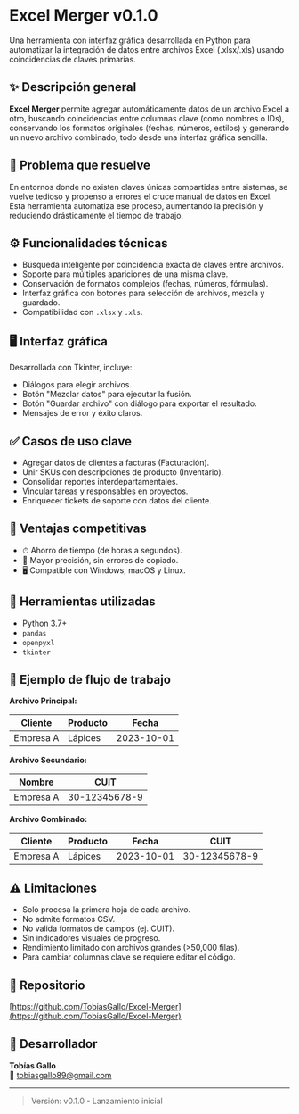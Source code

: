 # Excel Merger v0.1.0

Una herramienta con interfaz gráfica desarrollada en Python para automatizar la integración de datos entre archivos Excel (.xlsx/.xls) usando coincidencias de claves primarias.

## ✨ Descripción general

**Excel Merger** permite agregar automáticamente datos de un archivo Excel a otro, buscando coincidencias entre columnas clave (como nombres o IDs), conservando los formatos originales (fechas, números, estilos) y generando un nuevo archivo combinado, todo desde una interfaz gráfica sencilla.

## 🧩 Problema que resuelve

En entornos donde no existen claves únicas compartidas entre sistemas, se vuelve tedioso y propenso a errores el cruce manual de datos en Excel. Esta herramienta automatiza ese proceso, aumentando la precisión y reduciendo drásticamente el tiempo de trabajo.

## ⚙️ Funcionalidades técnicas

- Búsqueda inteligente por coincidencia exacta de claves entre archivos.
- Soporte para múltiples apariciones de una misma clave.
- Conservación de formatos complejos (fechas, números, fórmulas).
- Interfaz gráfica con botones para selección de archivos, mezcla y guardado.
- Compatibilidad con `.xlsx` y `.xls`.

## 🖥️ Interfaz gráfica

Desarrollada con Tkinter, incluye:

- Diálogos para elegir archivos.
- Botón "Mezclar datos" para ejecutar la fusión.
- Botón "Guardar archivo" con diálogo para exportar el resultado.
- Mensajes de error y éxito claros.

## ✅ Casos de uso clave

- Agregar datos de clientes a facturas (Facturación).
- Unir SKUs con descripciones de producto (Inventario).
- Consolidar reportes interdepartamentales.
- Vincular tareas y responsables en proyectos.
- Enriquecer tickets de soporte con datos del cliente.

## 🚀 Ventajas competitivas

- ⏱ Ahorro de tiempo (de horas a segundos).
- 🎯 Mayor precisión, sin errores de copiado.
- 🖥 Compatible con Windows, macOS y Linux.

## 🔧 Herramientas utilizadas

- Python 3.7+
- `pandas`
- `openpyxl`
- `tkinter`

## 🔄 Ejemplo de flujo de trabajo

**Archivo Principal:**

| Cliente    | Producto | Fecha       |
|------------|----------|-------------|
| Empresa A  | Lápices  | 2023-10-01  |

**Archivo Secundario:**

| Nombre     | CUIT           |
|------------|----------------|
| Empresa A  | 30-12345678-9  |

**Archivo Combinado:**

| Cliente    | Producto | Fecha       | CUIT           |
|------------|----------|-------------|----------------|
| Empresa A  | Lápices  | 2023-10-01  | 30-12345678-9  |

## ⚠️ Limitaciones

- Solo procesa la primera hoja de cada archivo.
- No admite formatos CSV.
- No valida formatos de campos (ej. CUIT).
- Sin indicadores visuales de progreso.
- Rendimiento limitado con archivos grandes (>50,000 filas).
- Para cambiar columnas clave se requiere editar el código.

## 📁 Repositorio

[https://github.com/TobiasGallo/Excel-Merger](https://github.com/TobiasGallo/Excel-Merger)

## 👤 Desarrollador

**Tobías Gallo**  
📧 tobiasgallo89@gmail.com

---

> Versión: v0.1.0 - Lanzamiento inicial
